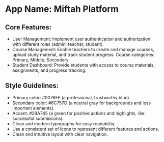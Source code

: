 # **App Name**: Miftah Platform

## Core Features:

- User Management: Implement user authentication and authorization with different roles (admin, teacher, student).
- Course Management: Enable teachers to create and manage courses, upload study material, and track student progress. Course categories: Primary, Middle, Secondary
- Student Dashboard: Provide students with access to course materials, assignments, and progress tracking.

## Style Guidelines:

- Primary color: #007BFF (a professional, trustworthy blue).
- Secondary color: #6C757D (a neutral gray for backgrounds and less important elements).
- Accent: #28A745 (a green for positive actions and highlights, like successful submissions).
- Clean and modern typography for easy readability.
- Use a consistent set of icons to represent different features and actions.
- Clean and intuitive layout with clear navigation.
